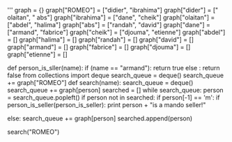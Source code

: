 '''
graph = {}
graph["ROMEO"] = ["didier", "ibrahima"]
graph["dider"] = [" olaitan", " abs"]
graph["ibrahima"] = ["dane", "cheik"]
graph["olaitan"] = ["abdel", "halima"]
graph["abs"] = ["randah", "david"]
graph["dane"] = ["armand", "fabrice"]
graph["cheik"] = ["djouma", "etienne"]
graph["abdel"] = []
graph["halima"] = []
graph["randah"] = []
graph["david"] = []
graph["armand"] = []
graph["fabrice"] = []
graph["djouma"] = []
graph["etienne"] = []

def person_is_sller(name):
     if (name == "armand"): 
      return true
     else :
      return false 
from collections import deque
search_queue = deque()
search_queue += graph["ROMEO"]
def search(name):
    search_queue = deque()
    search_queue += graph[person]
    searched = []
while search_queue:
     person = search_queue.popleft()
     if  person not  in searched:
        if person[-1] == 'm':
            if person_is_seller(person_is_seller):
             print person + "is a mando seller!"
            
else:
        search_queue += graph[person]
        searched.append(person)
    
search("ROMEO")
